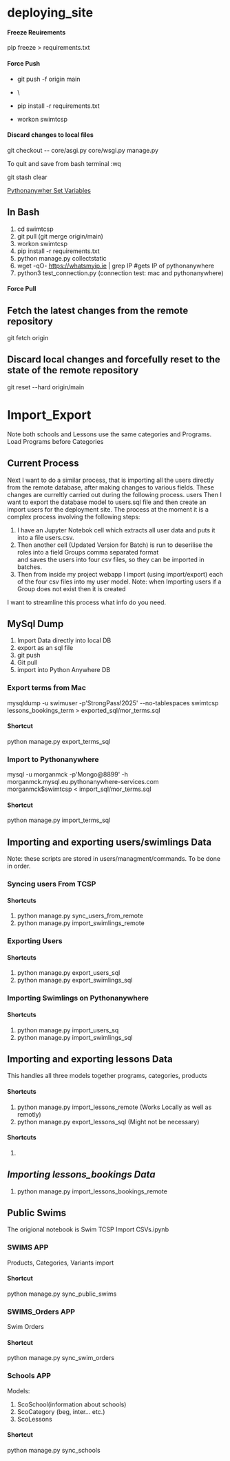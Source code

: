 # deploying\_site

#### Freeze Reuirements

pip freeze > requirements.txt

#### Force Push

* git push -f origin main
* \

* pip install -r requirements.txt
* workon swimtcsp

#### Discard changes to local files

git checkout -- core/asgi.py core/wsgi.py manage.py

To quit and save from bash terminal :wq

git stash clear

[Pythonanywher Set Variables](https://help.pythonanywhere.com/pages/environment-variables-for-web-apps/)
## In Bash
1. cd swimtcsp
2. git pull (git merge origin/main)
3. workon swimtcsp
4. pip install -r requirements.txt
5. python manage.py collectstatic
6. wget -qO- https://whatsmyip.ie | grep IP #gets IP of pythonanywhere
7. python3 test_connection.py (connection test: mac and pythonanywhere)


#### Force Pull

## Fetch the latest changes from the remote repository

git fetch origin

## Discard local changes and forcefully reset to the state of the remote repository

git reset --hard origin/main


# Import\_Export

Note both schools and Lessons use the same categories and Programs. Load Programs before Categories
## Current Process
Next I want to do a similar process, that is importing all the users directly from the remote database, after making 
changes to various fields. These changes are curreltly carried out during the following process.
users Then  I want to export the database model to users.sql file and then create an import users for the deployment 
site. 
The process at the moment it is a complex process involving the following steps:
1. I have an Jupyter Notebok cell which extracts all user data and puts it into a file users.csv.
2. Then another cell (Updated Version for Batch) is run to deserilise the roles into a field Groups comma separated 
   format  
   and 
   saves the users into four csv files,
   so they can be imported in batches.
3. Then from inside my project webapp I import (using import/export) each of the four csv files into my user model.
 Note: when Importing users if a Group does not exist then it is created

I want to streamline this process what info do you need.

## MySql Dump
1. Import Data directly into local DB
2. export as an sql file
3. git push
4. Git pull
5. import into Python Anywhere DB
### Export terms from Mac
mysqldump -u swimuser -p'StrongPass!2025' --no-tablespaces swimtcsp lessons_bookings_term > exported_sql/mor_terms.sql
#### Shortcut
python manage.py export_terms_sql
### Import to Pythonanywhere
mysql -u morganmck -p'Mongo@8899' -h morganmck.mysql.eu.pythonanywhere-services.com morganmck\$swimtcsp < import_sql/mor_terms.sql
#### Shortcut
python manage.py import_terms_sql

## Importing and exporting users/swimlings Data
Note: these scripts are stored in users/managment/commands. To be done in order.
### Syncing users From TCSP
#### Shortcuts
1. python manage.py sync_users_from_remote
2. python manage.py import_swimlings_remote

### Exporting Users
#### Shortcuts
1. python manage.py export_users_sql
2. python manage.py export_swimlings_sql
### Importing Swimlings on Pythonanywhere
#### Shortcuts
1. python manage.py import_users_sq
2. python manage.py import_swimlings_sql

## Importing and exporting lessons Data
This handles all three models together programs, categories, products
#### Shortcuts
1. python manage.py import_lessons_remote (Works Locally as well as remotly)
2. python manage.py export_lessons_sql (Might not be necessary)
#### Shortcuts
1. 
## _Importing  lessons_bookings Data_
1. python manage.py import_lessons_bookings_remote 
## Public Swims
The origional notebook is Swim TCSP Import CSVs.ipynb
### SWIMS APP
Products, Categories, Variants import
#### Shortcut
python manage.py sync_public_swims

### SWIMS_Orders APP
Swim Orders
#### Shortcut
python manage.py sync_swim_orders

### Schools APP
Models: 
1. ScoSchool(information about schools)
2. ScoCategory (beg, inter... etc.)
3. ScoLessons
#### Shortcut
python manage.py sync_schools